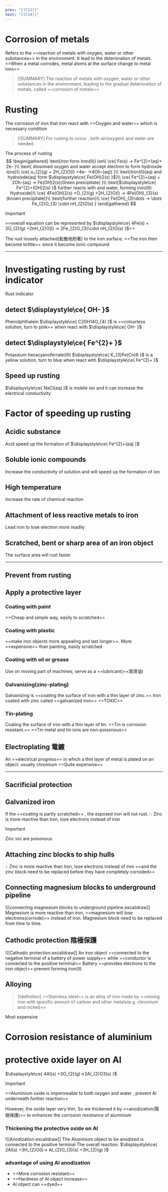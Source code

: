 ```yaml
---
prev: "[[C12]]"
next: "[[C14]]"
---
```


# Corrosion of metals 
Refers to the ==reaction of metals with oxygen, water or other substances== in the environment. It lead to the  deterioration of metals. ==When a metal corrodes, metal atoms at the surface change to metal ions== 

> [!SUMMARY]
>  The reaction of metals with oxygen, water or other substances in the environment, leading to the gradual deterioration of metals, called ==corrosion of metals== 

# Rusting
The corrosion of iron that iron react with ==Oxygen and water== which is necessary condition

> [!SUMMARY]
> For rusting to occur , both air(oxygen) and water are needed. 

The process of rusting 
$$
\begin{gathered}
\text{Iron form Iron(II)} ion\\
\ce{ Fe(s) -> Fe^{2}+(aq)+ 2e- }\\
\text{ dissolved oxygen and water accept electron to form hydroixde ions}\\
\ce{ o_{2}(g) + 2H_{2}O(l) +4e- ->4Oh-(aq)) }\\
\text{Iron(II)(aq) and hydroixde(aq) form $\displaystyle\ce{ Fe(OH)2(s) }$}\\
\ce{ Fe^{2}+(aq) + 2Oh-(aq) -> Fe(OH)2(s)(Green preicipitate) }\\
\text{$\displaystyle\ce{ Fe^{2}+(OH)2(s) }$ further reacts with and water, forming iron(III) Hydroxide}\\
\ce{ 4Fe(OH)2(s) +O_{2}(g) +2H_{2}O(l) -> 4Fe(OH)_{3}(s) (brown precipitate)}\\
\text{further reaction}\\
\ce{ Fe(OH)_{3}\dots -> \dots Fe_{2}O_{3} \cdot nH_{2}O(s) }
\end{gathered}
$$
> [!IMPORTANT]
> 
==overall equation can be represented by 
$\displaystyle\ce{ 4Fe(s) + 3O_{2}(g) +2nH_{2}O(l) -> 2Fe_{2}O_{3}\cdot nH_{2}O(s) }$==

The rust loosely attached(鬆散地附著) to the iron surface. ==The iron then become brittle== since it become ionic compound

---
# Investigating rusting by rust indicator
 Rust indicator 
## detect $\displaystyle\ce{ OH- }$ 
Phenolphthalein $\displaystyle\ce{ C20H14O_{4} }$ is ==colourless solution, turn to pink== when react with $\displaystyle\ce{ OH- }$ 
## detect $\displaystyle\ce{ Fe^{2}+ }$ 
Potassium hexacyanoferrate(III) $\displaystyle\ce{ K_{3}Fe(Cn)6 }$ is a yellow solution, turn to blue when react with $\displaystyle\ce{ Fe^{2}+ }$ 
## Speed up rusting 
$\displaystyle\ce{ NaCl(aq) }$ is mobile ion and it can increase the electrical conductivity

# Factor of speeding up rusting
## Acidic substance
Acid speed up the formation of $\displaystyle\ce{ Fe^{2}+(aq) }$ 
## Soluble ionic compounds
Increase the conductivity of solution and will speed up the formation of ion
## High temperature 
Increase the rate of chemical reaction
## Attachment of less reactive metals to iron
Lead iron to lose electron more readily
## Scratched, bent or sharp area of an iron object
The surface area will rust faster

---
## Prevent from rusting
## Apply a protective layer
### Coating with paint
==Cheap and simple way, easily to scratched==
### Coating with plastic 
==make iron objects more appealing and last longer==. More ==expensive== than painting, easily scratched
### Coating with oil or grease
Use on moving part of machines, serve as a ==lubricant(==潤滑油)
### Galvanizing(zinc-plating) 
Galvanizing is ==coating the surface of iron with a thin layer of zinc.==
Iron coated with zinc called ==galvanized iron== 
==TOXIC==
### Tin-plating
Coating the surface of iron with a thin layer of tin.
==Tin is corrosion resistant.==
==Tin metal and tin ions are non-poisonous==
## Electroplating 電鍍
An ==electrical progress== in which a thin layer of metal is plated on an object. usually chromium
==Quite expensive==

---

## Sacrificial protection
## Galvanized iron
If the ==coating is partly scratched== , the exposed iron will not rust.
$\displaystyle\therefore$ Zinc is more reactive than Iron, lose electrons instead of iron
> [!IMPORTANT]
> Zinc ion are poisonous

## Attaching zinc blocks to ship hulls
$\displaystyle\therefore$ Zinc is more reactive than Iron, lose electrons instead of iron
==and the zinc block need to be replaced before they have completely corroded==
## Connecting magnesium blocks to underground pipeline
![[connecting magnesium blocks to underground pipeline.excalidraw]]
Magnesium is more reactive than iron, ==magnesium will lose electrons(corrode)==
instead of iron.
Magnesium block need to be replaced from time to time.
## Cathodic protection 陰極保護
![[Cathodic protection.excalidraw]]
An iron object ==connected to the negative terminal of a battery of power supply==
while ==conductor is connected to the positive terminal==
Battery ==provides electrons to the iron object== prevent forming iron(II)
## Alloying

> [!definition]
> ==Stainless steel== is an alloy of iron made by ==mixing iron with specific amount of carbon and other metals(e.g. chromium and nickel)==

Most expensive
# Corrosion resistance of aluminium
# protective oxide layer on Al

$\displaystyle\ce{ 4Al(s) +3O_{2}(g)->2Al_{2}O3(s) }$
> [!IMPORTANT]
==Aluminium oxide is impermeable to both oxygen and water , prevent Al underneath further reaction==

However, the oxide layer very thin,
So we thickened it by ==anodization(陽極保護)== to enhances the corrosion resistance of aluminium
### Thickening the protective oxide on Al
![[Anodization.excalidraw]]
The Aluminium object to be anodized is connected to the positive terminal
The overall reaction:
$\displaystyle\ce{ 2Al(s) +3H_{2}O(l)-> Al_{2}O_{3}(s) +3H_{2}(g) }$
### advantage of using Al anodization
- ==More corrosion resistant==
- ==Hardness of Al object increase==
- Al object can ==dyed==